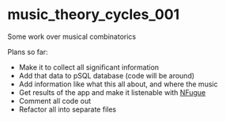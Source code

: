 # music_theory_cycles_001
Some work over musical combinatorics

Plans so far:

* Make it to collect all significant information
* Add that data to pSQL database (code will be around)
* Add information like what this all about, and where the music
* Get results of the app and make it listenable with [NFugue](https://github.com/mchudy/NFugue)
* Comment all code out
* Refactor all into separate files